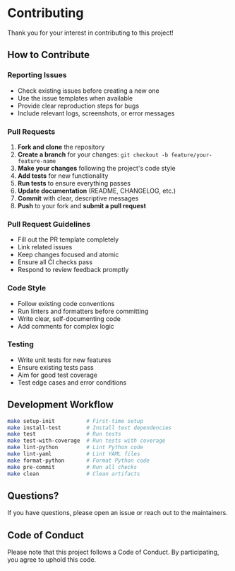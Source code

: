 # Contributing

Thank you for your interest in contributing to this project!

## How to Contribute

### Reporting Issues

- Check existing issues before creating a new one
- Use the issue templates when available
- Provide clear reproduction steps for bugs
- Include relevant logs, screenshots, or error messages

### Pull Requests

1. **Fork and clone** the repository
2. **Create a branch** for your changes: `git checkout -b feature/your-feature-name`
3. **Make your changes** following the project's code style
4. **Add tests** for new functionality
5. **Run tests** to ensure everything passes
6. **Update documentation** (README, CHANGELOG, etc.)
7. **Commit** with clear, descriptive messages
8. **Push** to your fork and **submit a pull request**

### Pull Request Guidelines

- Fill out the PR template completely
- Link related issues
- Keep changes focused and atomic
- Ensure all CI checks pass
- Respond to review feedback promptly

### Code Style

- Follow existing code conventions
- Run linters and formatters before committing
- Write clear, self-documenting code
- Add comments for complex logic

### Testing

- Write unit tests for new features
- Ensure existing tests pass
- Aim for good test coverage
- Test edge cases and error conditions

## Development Workflow

```bash
make setup-init          # First-time setup
make install-test        # Install test dependencies
make test                # Run tests
make test-with-coverage  # Run tests with coverage
make lint-python         # Lint Python code
make lint-yaml           # Lint YAML files
make format-python       # Format Python code
make pre-commit          # Run all checks
make clean               # Clean artifacts
```

## Questions?

If you have questions, please open an issue or reach out to the maintainers.

## Code of Conduct

Please note that this project follows a Code of Conduct. By participating, you agree to uphold this code.
